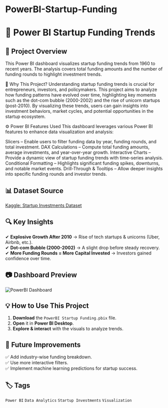 # PowerBI-Startup-Funding

# 🚀 Power BI Startup Funding Trends  

## 📌 Project Overview  
This Power BI dashboard visualizes startup funding trends from 1960 to recent years. The analysis covers total funding amounts and the number of funding rounds to highlight investment trends.  

📌 Why This Project?
Understanding startup funding trends is crucial for entrepreneurs, investors, and policymakers. This project aims to analyze how funding patterns have evolved over time, highlighting key moments such as the dot-com bubble (2000-2002) and the rise of unicorn startups (post-2010). By visualizing these trends, users can gain insights into investment behaviors, market cycles, and potential opportunities in the startup ecosystem.

⚙️ Power BI Features Used
This dashboard leverages various Power BI features to enhance data visualization and analysis:

Slicers – Enable users to filter funding data by year, funding rounds, and total investment.
DAX Calculations – Compute total funding amounts, average investments, and year-over-year growth.
Interactive Charts – Provide a dynamic view of startup funding trends with time-series analysis.
Conditional Formatting – Highlights significant funding spikes, downturns, and notable market events.
Drill-Through & Tooltips – Allow deeper insights into specific funding rounds and investor trends.

## 📊 Dataset Source  
[Kaggle: Startup Investments Dataset](https://www.kaggle.com/datasets/justinas/startup-investments)  

## 🔍 Key Insights  
✔ **Explosive Growth After 2010** → Rise of tech startups & unicorns (Uber, Airbnb, etc.).  
✔ **Dot-com Bubble (2000-2002)** → A slight drop before steady recovery.  
✔ **More Funding Rounds = More Capital Invested** → Investors gained confidence over time.  

## 📷 Dashboard Preview  
![PowerBI Dashboard](https://github.com/user-attachments/assets/77cca78f-b35b-486f-a4bc-672815b8a372)

## 💡 How to Use This Project  
1. **Download** the `PowerBI Startup Funding.pbix` file.  
2. **Open** it in **Power BI Desktop**.  
3. **Explore & interact** with the visuals to analyze trends.  

## 🔮 Future Improvements  
✅ Add industry-wise funding breakdown.  
✅ Use more interactive filters.  
✅ Implement machine learning predictions for startup success.  

## 🏷️ Tags  
`Power BI` `Data Analytics` `Startup Investments` `Visualization`
